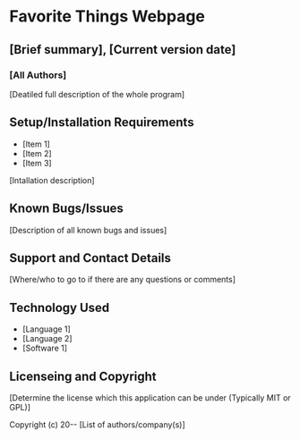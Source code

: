 # Favorite Things Webpage

## [Brief summary], [Current version date]

### [All Authors]

[Deatiled full description of the whole program]

## Setup/Installation Requirements

* [Item 1]
* [Item 2]
* [Item 3]

[Intallation description]

## Known Bugs/Issues

[Description of all known bugs and issues]

## Support and Contact Details

[Where/who to go to if there are any questions or comments]

## Technology Used

* [Language 1]
* [Language 2]
* [Software 1]

## Licenseing and Copyright

[Determine the license which this application can be under (Typically MIT or GPL)]

Copyright (c) 20-- [List of authors/company(s)]